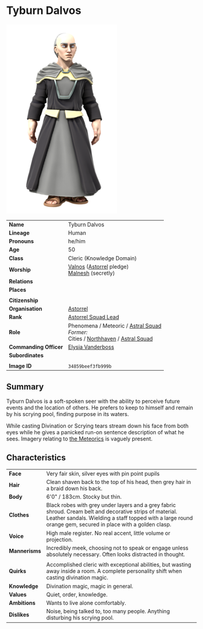 # Tyburn Dalvos

<img src="https://raw.githubusercontent.com/jesskelsall/astarus-images/main/people/portraits/34859beef3fb999b.png" height="500" />

|||
| --- | --- |
| **Name** | Tyburn Dalvos | character.3
| **Lineage** | Human |
| **Pronouns** | he/him |
| **Age** | 50 |
| **Class** | Cleric (Knowledge Domain) |
| **Worship** | [Valnos](../gods/deities/valnos.md) ([Astorrel](../organisations/astorrel/astorrel.md) pledge)<br>[Malnesh](../gods/deities/malnesh.md) (secretly) |
| **Relations** | |
| **Places** | |
|||
| **Citizenship** | |
| **Organisation** | [Astorrel](../organisations/astorrel/astorrel.md) |
| **Rank** | [Astorrel Squad Lead](../organisations/astorrel/ranks/astorrel-squad-lead.md) |
| **Role** | Phenomena / Meteoric / [Astral Squad](../organisations/astorrel/squads/astral-squad.md)<br>*Former:*<br>Cities / [Northhaven](../places/cities/northhaven.md) / [Astral Squad](../organisations/astorrel/squads/astral-squad.md) |
| **Commanding Officer** | [Elysia Vanderboss](elysia-vanderboss.md) |
| **Subordinates** | |
|||
| **Image ID** | `34859beef3fb999b` |

## Summary

Tyburn Dalvos is a soft-spoken seer with the ability to perceive future events and the location of others. He prefers to keep to himself and remain by his scrying pool, finding purpose in its waters.

While casting Divination or Scrying tears stream down his face from both eyes while he gives a panicked run-on sentence description of what he sees. Imagery relating to [the Meteorics](../lineages/the-meteorics.md) is vaguely present.

## Characteristics

| | |
| --- | --- |
| **Face** | Very fair skin, silver eyes with pin point pupils | characteristics.2
| **Hair** | Clean shaven back to the top of his head, then grey hair in a braid down his back. |
| **Body** | 6'0" / 183cm. Stocky but thin. |
| **Clothes** | Black robes with grey under layers and a grey fabric shroud. Cream belt and decorative strips of material. Leather sandals. Wielding a staff topped with a large round orange gem, secured in place with a golden clasp. |
| **Voice** | High male register. No real accent, little volume or projection. |
| **Mannerisms** | Incredibly meek, choosing not to speak or engage unless absolutely necessary. Often looks distracted in thought. |
| | |
| **Quirks** | Accomplished cleric with exceptional abilities, but wasting away inside a room. A complete personality shift when casting divination magic. |
| **Knowledge** | Divination magic, magic in general. |
| **Values** | Quiet, order, knowledge. |
| **Ambitions** | Wants to live alone comfortably. |
| **Dislikes** | Noise, being talked to, too many people. Anything disturbing his scrying pool. |
